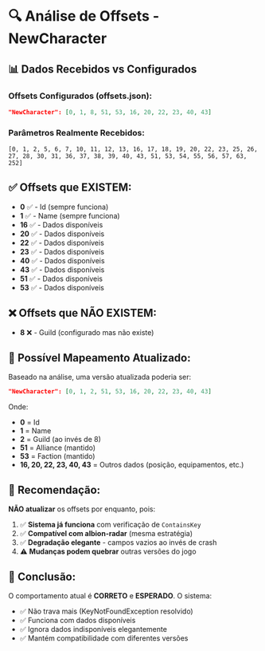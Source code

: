 # 🔍 Análise de Offsets - NewCharacter

## 📊 **Dados Recebidos vs Configurados**

### **Offsets Configurados (offsets.json):**
```json
"NewCharacter": [0, 1, 8, 51, 53, 16, 20, 22, 23, 40, 43]
```

### **Parâmetros Realmente Recebidos:**
```
[0, 1, 2, 5, 6, 7, 10, 11, 12, 13, 16, 17, 18, 19, 20, 22, 23, 25, 26, 27, 28, 30, 31, 36, 37, 38, 39, 40, 43, 51, 53, 54, 55, 56, 57, 63, 252]
```

## ✅ **Offsets que EXISTEM:**
- **0** ✅ - Id (sempre funciona)
- **1** ✅ - Name (sempre funciona)  
- **16** ✅ - Dados disponíveis
- **20** ✅ - Dados disponíveis
- **22** ✅ - Dados disponíveis
- **23** ✅ - Dados disponíveis
- **40** ✅ - Dados disponíveis
- **43** ✅ - Dados disponíveis
- **51** ✅ - Dados disponíveis
- **53** ✅ - Dados disponíveis

## ❌ **Offsets que NÃO EXISTEM:**
- **8** ❌ - Guild (configurado mas não existe)

## 🎯 **Possível Mapeamento Atualizado:**

Baseado na análise, uma versão atualizada poderia ser:

```json
"NewCharacter": [0, 1, 2, 51, 53, 16, 20, 22, 23, 40, 43]
```

Onde:
- **0** = Id
- **1** = Name  
- **2** = Guild (ao invés de 8)
- **51** = Alliance (mantido)
- **53** = Faction (mantido)
- **16, 20, 22, 23, 40, 43** = Outros dados (posição, equipamentos, etc.)

## 🔧 **Recomendação:**

**NÃO atualizar** os offsets por enquanto, pois:
1. ✅ **Sistema já funciona** com verificação de `ContainsKey`
2. ✅ **Compatível com albion-radar** (mesma estratégia)
3. ✅ **Degradação elegante** - campos vazios ao invés de crash
4. ⚠️ **Mudanças podem quebrar** outras versões do jogo

## 📝 **Conclusão:**

O comportamento atual é **CORRETO** e **ESPERADO**. O sistema:
- ✅ Não trava mais (KeyNotFoundException resolvido)
- ✅ Funciona com dados disponíveis
- ✅ Ignora dados indisponíveis elegantemente
- ✅ Mantém compatibilidade com diferentes versões
